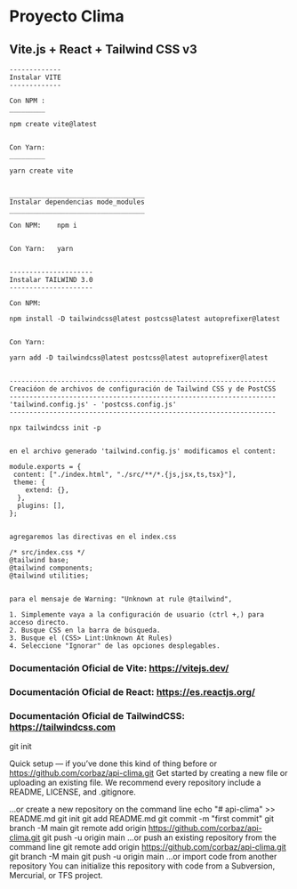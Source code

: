 # Proyecto Clima

## Vite.js + React + Tailwind CSS v3

```
-------------
Instalar VITE
-------------

Con NPM :
_________

npm create vite@latest


Con Yarn:
_________

yarn create vite


__________________________________
Instalar dependencias mode_modules
__________________________________

Con NPM:    npm i


Con Yarn:   yarn


---------------------
Instalar TAILWIND 3.0
---------------------

Con NPM:

npm install -D tailwindcss@latest postcss@latest autoprefixer@latest


Con Yarn:

yarn add -D tailwindcss@latest postcss@latest autoprefixer@latest


-------------------------------------------------------------------
Creacióon de archivos de configuración de Tailwind CSS y de PostCSS
-------------------------------------------------------------------
'tailwind.config.js' - 'postcss.config.js'
-------------------------------------------------------------------

npx tailwindcss init -p


en el archivo generado 'tailwind.config.js' modificamos el content:

module.exports = {
 content: ["./index.html", "./src/**/*.{js,jsx,ts,tsx}"],
 theme: {
    extend: {},
  },
  plugins: [],
};


agregaremos las directivas en el index.css

/* src/index.css */
@tailwind base;
@tailwind components;
@tailwind utilities;


para el mensaje de Warning: "Unknown at rule @tailwind",

1. Simplemente vaya a la configuración de usuario (ctrl +,) para acceso directo.
2. Busque CSS en la barra de búsqueda. 
3. Busque el (CSS> Lint:Unknown At Rules) 
4. Seleccione "Ignorar" de las opciones desplegables.

```

### Documentación Oficial de Vite: https://vitejs.dev/

### Documentación Oficial de React: https://es.reactjs.org/

### Documentación Oficial de TailwindCSS: https://tailwindcss.com


git init

Quick setup — if you’ve done this kind of thing before
or	
https://github.com/corbaz/api-clima.git
Get started by creating a new file or uploading an existing file. We recommend every repository include a README, LICENSE, and .gitignore.

…or create a new repository on the command line
echo "# api-clima" >> README.md
git init
git add README.md
git commit -m "first commit"
git branch -M main
git remote add origin https://github.com/corbaz/api-clima.git
git push -u origin main
…or push an existing repository from the command line
git remote add origin https://github.com/corbaz/api-clima.git
git branch -M main
git push -u origin main
…or import code from another repository
You can initialize this repository with code from a Subversion, Mercurial, or TFS project.